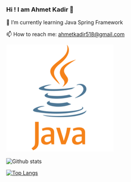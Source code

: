 ### Hi ! I am Ahmet Kadir 👋

🌱 I’m currently learning Java Spring Framework

📫 How to reach me: ahmetkadir518@gmail.com

![](https://github.com/github/explore/blob/main/topics/java/java.png)

![Github stats](https://github-readme-stats.vercel.app/api?username=AhmetKadir&theme=yeblu&show_icons=true&count_private=true)

[![Top Langs](https://github-readme-stats.vercel.app/api/top-langs/?username=AhmetKadir)](https://github.com/anuraghazra/github-readme-stats)



<!--
**AhmetKadir/AhmetKadir** is a ✨ _special_ ✨ repository because its `README.md` (this file) appears on your GitHub profile.

Here are some ideas to get you started:

- 🔭 I’m currently working on ...
- 🌱 I’m currently learning ...
- 👯 I’m looking to collaborate on ...
- 🤔 I’m looking for help with ...
- 💬 Ask me about ...
- 📫 How to reach me: ...
- 😄 Pronouns: ...
- ⚡ Fun fact: ...
-->
